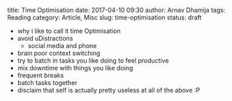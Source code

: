 title: Time Optimisation
date: 2017-04-10 09:30
author: Arnav Dhamija
tags: Reading
category: Article, Misc
slug: time-optimisation
status: draft

* why i like to call it time Optimisation
* avoid uDistractions
    * social media and phone
* brain poor context switching
* try to batch in tasks you like doing to feel productive
* mix downtime with things you like doing
* frequent breaks
* batch tasks together
* disclaim that self is actually pretty useless at all of the above :P
